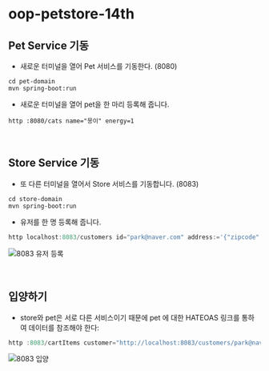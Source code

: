 # oop-petstore-14th


## Pet Service 기동

- 새로운 터미널을 열어 Pet 서비스를 기동한다. (8080)
```
cd pet-domain
mvn spring-boot:run
```
- 새로운 터미널을 열어 pet을 한 마리 등록해 줍니다.

```javasciprt
http :8080/cats name="몽이" energy=1
```

<br>

## Store Service 기동

- 또 다른 터미널을 열어서 Store 서비스를 기동합니다. (8083)
```
cd store-domain
mvn spring-boot:run
```
- 유저를 한 명 등록해 줍니다.

```javascript
http localhost:8083/customers id="park@naver.com" address:='{"zipcode":"123", "detail":"용인"}'
```
![8083 유저 등록](https://user-images.githubusercontent.com/59447401/147196678-eab14a04-e885-4922-8b9c-9d8f3fdb6a9c.png)

<br>

## 입양하기
- store와 pet은 서로 다른 서비스이기 때문에 pet 에 대한 HATEOAS 링크를 통하여 데이터를 참조해야 한다:
```javascript
http :8083/cartItems customer="http://localhost:8083/customers/park@naver.com" pet="http://localhost:8080/cats/1"
```
![8083 입양](https://user-images.githubusercontent.com/59447401/147196784-6281b8a0-822a-47cb-9ef1-7632b2d509be.png)

